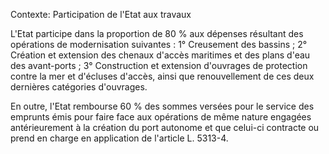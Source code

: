 Contexte: Participation de l'Etat aux travaux

L'Etat participe dans la proportion de 80 % aux dépenses résultant des opérations de modernisation suivantes : 1° Creusement des bassins ; 2° Création et extension des chenaux d'accès maritimes et des plans d'eau des avant-ports ; 3° Construction et extension d'ouvrages de protection contre la mer et d'écluses d'accès, ainsi que renouvellement de ces deux dernières catégories d'ouvrages.

En outre, l'Etat rembourse 60 % des sommes versées pour le service des emprunts émis pour faire face aux opérations de même nature engagées antérieurement à la création du port autonome et que celui-ci contracte ou prend en charge en application de l'article L. 5313-4.